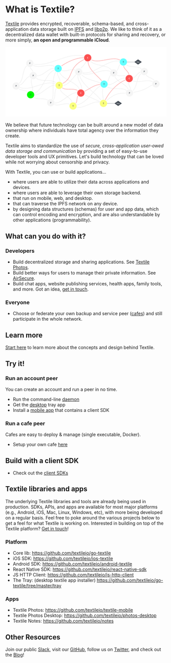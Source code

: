 # What is Textile?

[Textile](https://github.com/textileio) provides encrypted, recoverable, schema-based, and cross-application data storage built on [IPFS](https://github.com/ipfs) and [libp2p](https://github.com/libp2p). We like to think of it as a decentralized data wallet with built-in protocols for sharing and recovery, or more simply, **an open and programmable iCloud**.

![The Network](/images/home.png)

We believe that future technology can be built around a new model of data ownership where individuals have total agency over the information they create.

Textile aims to standardize the use of _secure, cross-application user-owed data storage and communication_ by providing a set of easy-to-use developer tools and UX primitives. Let's build technology that can be loved while not worrying about censorship and privacy.

With Textile, you can use or build applications...

* where users are able to utilize their data across applications and devices.
* where users are able to leverage their own storage backend.
* that run on mobile, web, and desktop.
* that can traverse the IPFS network on any device.
* by designing data structures (schemas) for user and app data, which can control encoding and encryption, and are also understandable by other applications (programmability).

## What can you do with it?

### Developers

* Build decentralized storage and sharing applications. See [Textile Photos](https://github.com/textileio/textile-mobile).
* Build better ways for users to manage their private information. See [AirSecure](https://github.com/airsecure/airsecure).
* Build chat apps, website publishing services, health apps, family tools, and more. Got an idea, [get in touch](https://slack.textile.io/).

### Everyone

* Choose or federate your own backup and service peer ([cafes](/learn/cafes)) and still participate in the whole network.

## Learn more

[Start here](/learn/) to learn more about the concepts and design behind Textile.

## Try it!

### Run an account peer

You can create an account and run a peer in no time.

- Run the command-line [daemon](/run/daemon)
- Get the [desktop](/run/desktop) tray app
- Install a [mobile app](/#apps) that contains a client SDK

### Run a cafe peer

Cafes are easy to deploy & manage (single executable, Docker).

- Setup your own cafe [here](/run/daemon/#initialize-a-cafe-peer)

## Build with a client SDK

- Check out the [client SDKs](/clients)

## Textile libraries and apps

The underlying Textile libraries and tools are already being used in production. SDKs, APIs, and apps are available for most major platforms (e.g., Android, iOS, Mac, Linux, Windows, etc), with more being developed on a regular basis. Feel free to poke around the various projects below to get a feel for what Textile is working on. Interested in building on top of the Textile platform? [Get in touch](https://slack.textile.io/)!

### Platform

* Core lib: https://github.com/textileio/go-textile
* iOS SDK: https://github.com/textileio/ios-textile
* Android SDK: https://github.com/textileio/android-textile
* React Native SDK: https://github.com/textileio/react-native-sdk
* JS HTTP Client: https://github.com/textileio/js-http-client
* The Tray: (desktop textile app installer) https://github.com/textileio/go-textile/tree/master/tray

### Apps

* Textile Photos: https://github.com/textileio/textile-mobile
* Textile Photos Desktop: https://github.com/textileio/photos-desktop
* Textile Notes: https://github.com/textileio/notes

## Other Resources

Join our public [Slack](https://slack.textile.io), visit our [GitHub](https://github.com/textileio), follow us on [Twitter](https://twitter.com/textile01), and check out the [Blog](https://medium.com/textileio)!

<br>

